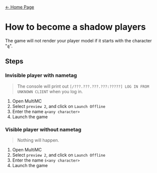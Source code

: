 [← Home Page](../README.md)

# How to become a shadow players
The game will not render your player model if it starts with the character "ą".

## Steps
### Invisible player with nametag
> The console will print out `[/???.???.???.???:?????] LOG IN FROM UNKNOWN CLIENT` when you log in.
1. Open MultiMC
2. Select `preview 2`, and click on `Launch Offline`
3. Enter the name `ą<any character>`
4. Launch the game

### Visible player without nametag
> Nothing will happen.
1. Open MultiMC
2. Select `preview 2`, and click on `Launch Offline`
3. Enter the name `ś<any character>`
4. Launch the game